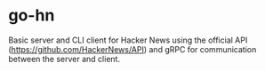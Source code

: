 # go-hn

Basic server and CLI client for Hacker News using the official API (https://github.com/HackerNews/API) and gRPC for communication between the server and client.
